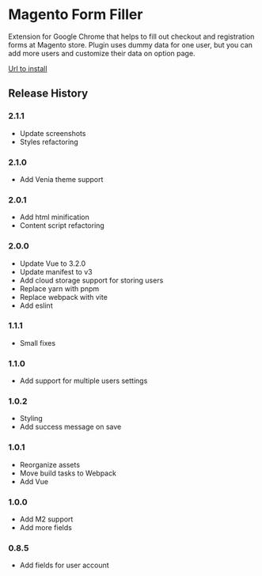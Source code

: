 # Magento Form Filler

Extension for Google Chrome that helps to fill out checkout and registration forms at Magento store.
Plugin uses dummy data for one user, but you can add more users and customize their data on option page.

[Url to install](https://chrome.google.com/webstore/detail/magento-form-filler/kgjadikbkhkijmjickblphfgjgjagged "Magento Form Filler")

## Release History

### 2.1.1

* Update screenshots
* Styles refactoring

### 2.1.0

* Add Venia theme support

### 2.0.1

* Add html minification
* Content script refactoring

### 2.0.0

* Update Vue to 3.2.0
* Update manifest to v3
* Add cloud storage support for storing users
* Replace yarn with pnpm
* Replace webpack with vite
* Add eslint

### 1.1.1

* Small fixes

### 1.1.0

* Add support for multiple users settings

### 1.0.2

* Styling
* Add success message on save

### 1.0.1

* Reorganize assets
* Move build tasks to Webpack
* Add Vue

### 1.0.0

* Add M2 support
* Add more fields

### 0.8.5

* Add fields for user account
